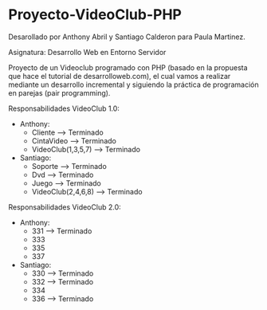 # Proyecto-VideoClub-PHP

Desarollado por Anthony Abril y Santiago Calderon para Paula Martinez.

Asignatura: Desarrollo Web en Entorno Servidor

Proyecto de un Videoclub programado con PHP (basado en la propuesta que hace el tutorial de desarrolloweb.com), el cual vamos a realizar mediante un desarrollo incremental y siguiendo la práctica de programación en parejas (pair programming).

Responsabilidades VideoClub 1.0:
- Anthony:
    + Cliente --> Terminado
    + CintaVideo --> Terminado
    + VideoClub(1,3,5,7) --> Terminado
- Santiago:
    + Soporte --> Terminado
    + Dvd --> Terminado
    + Juego --> Terminado
    + VideoClub(2,4,6,8) --> Terminado

Responsabilidades VideoClub 2.0:
- Anthony:
    + 331 --> Terminado
    + 333
    + 335
    + 337
- Santiago:
    + 330 --> Terminado
    + 332 --> Terminado
    + 334
    + 336 --> Terminado
